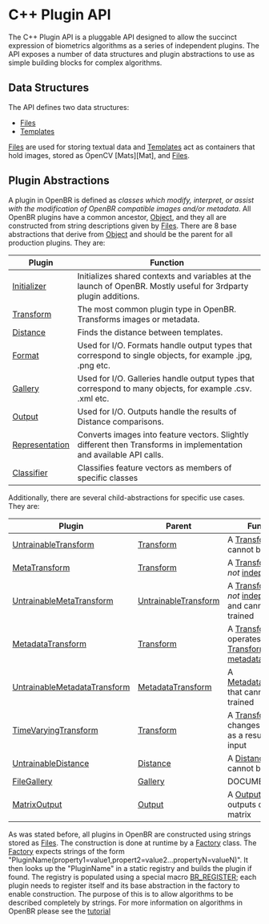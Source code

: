 # C++ Plugin API

The C++ Plugin API is a pluggable API designed to allow the succinct expression of biometrics algorithms as a series of independent plugins. The API exposes a number of data structures and plugin abstractions to use as simple building blocks for complex algorithms. 

## Data Structures

The API defines two data structures: 

* [Files](cpp_api/file/file.md)
* [Templates](cpp_api/template/template.md)

[Files](cpp_api/file/file.md) are used for storing textual data and [Templates](cpp_api/template/template.md) act as containers that hold images, stored as OpenCV [Mats][Mat], and [Files](cpp_api/file/file.md). 

## Plugin Abstractions

A plugin in OpenBR is defined as *classes which modify, interpret, or assist with the modification of OpenBR compatible images and/or metadata*. All OpenBR plugins have a common ancestor, [Object](cpp_api/object/object.md), and they all are constructed from string descriptions given by [Files](cpp_api/file/file.md). There are 8 base abstractions that derive from [Object](cpp_api/object/object.md) and should be the parent for all production plugins. They are:

Plugin | Function
--- | ---
[Initializer](cpp_api/initializer/initializer.md) | Initializes shared contexts and variables at the launch of OpenBR. Mostly useful for 3rdparty plugin additions.
[Transform](cpp_api/transform/transform.md) | The most common plugin type in OpenBR. Transforms images or metadata.
[Distance](cpp_api/distance/distance.md) | Finds the distance between templates.
[Format](cpp_api/format/format.md) | Used for I/O. Formats handle output types that correspond to single objects, for example .jpg, .png etc.
[Gallery](cpp_api/gallery/gallery.md) | Used for I/O. Galleries handle output types that correspond to many objects, for example .csv. .xml etc.
[Output](cpp_api/output/output.md) | Used for I/O. Outputs handle the results of Distance comparisons.
[Representation](cpp_api/representation/representation.md) | Converts images into feature vectors. Slightly different then Transforms in implementation and available API calls.
[Classifier](cpp_api/classifier/classifier.md) | Classifies feature vectors as members of specific classes
 
 Additionally, there are several child-abstractions for specific use cases. They are:
 
 Plugin | Parent | Function
 --- | --- | ---
 [UntrainableTransform](cpp_api/untrainabletransform/untrainabletransform.md) | [Transform](cpp_api/transform/transform.md) | A [Transform](cpp_api/transform/transform.md) that cannot be trained
 [MetaTransform](cpp_api/metatransform/metatransform.md) | [Transform](cpp_api/transform/transform.md)  | A [Transform](cpp_api/transform/transform.md) that is *not* [independent](cpp_api/transform/members.md#independent)
 [UntrainableMetaTransform](cpp_api/untrainablemetatransform/untrainablemetatransform.md) | [UntrainableTransform](cpp_api/untrainabletransform/untrainabletransform.md) | A [Transform](cpp_api/transform/transform.md) that is *not* [independent](cpp_api/transform/members.md#independent) and cannot be trained
 [MetadataTransform](cpp_api/metadatatransform/metadatatransform.md) | [Transform](cpp_api/transform/transform.md) | A [Transform](cpp_api/transform/transform.md) that operates only on [Transform](cpp_api/transform/transform.md) [metadata](cpp_api/transform/members.md#file)
 [UntrainableMetadataTransform](cpp_api/untrainablemetadatatransform/untrainablemetadatatransform.md) | [MetadataTransform](cpp_api/metadatatransform/metadatatransform.md) | A [MetadataTransform](cpp_api/metadatatransform/metadatatransform.md) that cannot be trained
 [TimeVaryingTransform](cpp_api/timevaryingtransform/timevaryingtransform.md) | [Transform](cpp_api/transform/transform.md) | A [Transform](cpp_api/transform/transform.md) that changes at runtime as a result of the input
 [UntrainableDistance](cpp_api/untrainabledistance/untrainabledistance.md) | [Distance](cpp_api/distance/distance.md) | A [Distance](cpp_api/distance/distance.md) that cannot be trained
 [FileGallery](cpp_api/filegallery/filegallery.md) | [Gallery](cpp_api/gallery/gallery.md) | DOCUMENT ME
 [MatrixOutput](cpp_api/matrixoutput/matrixoutput.md) | [Output](cpp_api/output/output.md) | A [Output](cpp_api/output/output.md) that outputs data as a matrix
 
 As was stated before, all plugins in OpenBR are constructed using strings stored as [Files](cpp_api/file/file.md). The construction is done at runtime by a [Factory](cpp_api/factory/factory.md) class. The [Factory](cpp_api/factory/factory.md) expects strings of the form "PluginName(property1=value1,propert2=value2...propertyN=valueN)". It then looks up the "PluginName" in a static registry and builds the plugin if found. The registry is populated using a special macro [BR_REGISTER](cpp_api/factory/macros.md#br_register); each plugin needs to register itself and its base abstraction in the factory to enable construction. The purpose of this is to allow algorithms to be described completely by strings. For more information on algorithms in OpenBR please see the [tutorial](../tutorials.md#algorithms-in-openbr)
 